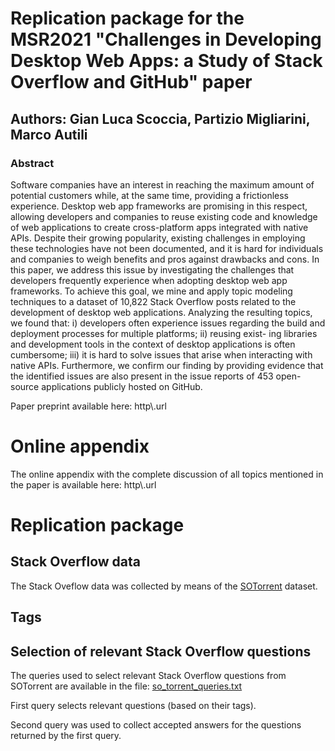 # Replication package for the MSR2021 "Challenges in Developing Desktop Web Apps: a Study of Stack Overflow and GitHub" paper

## Authors: Gian Luca Scoccia, Partizio Migliarini, Marco Autili

### Abstract

Software companies have an interest in reaching the maximum amount of potential customers while, at the same time, providing a frictionless experience. Desktop web app frameworks are promising in this respect, allowing developers and companies to reuse existing code and knowledge of web applications to create cross-platform apps integrated with native APIs. Despite their growing popularity, existing challenges in employing these technologies have not been documented, and it is hard for individuals and companies to weigh benefits and pros against drawbacks and cons.
In this paper, we address this issue by investigating the challenges that developers frequently experience when adopting desktop web app frameworks. To achieve this goal, we mine and apply topic modeling techniques to a dataset of 10,822 Stack Overflow posts related to the development of desktop web applications. Analyzing the resulting topics, we found that: i) developers often experience issues regarding the build and deployment processes for multiple platforms; ii) reusing exist- ing libraries and development tools in the context of desktop applications is often cumbersome; iii) it is hard to solve issues that arise when interacting with native APIs. Furthermore, we confirm our finding by providing evidence that the identified issues are also present in the issue reports of 453 open-source applications publicly hosted on GitHub.

Paper preprint available here: http\\.url

# Online appendix

The online appendix with the complete discussion of all topics mentioned in the paper is available here: http\\.url

# Replication package

## Stack Overflow data

The Stack Oveflow data was collected by means of the [SOTorrent](https://empirical-software.engineering/sotorrent/) dataset.

## Tags

## Selection of relevant Stack Overflow questions

The queries used to select relevant Stack Overflow questions from SOTorrent are available in the file: [so_torrent_queries.txt](so_torrent_queries.txt)

First query selects relevant questions (based on their tags).

Second query was used to collect accepted answers for the questions returned by the first query.
